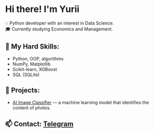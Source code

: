 # Hi there! I'm Yurii

💡 Python developer with an interest in Data Science.  
🎓 Currently studying Economics and Management.

## 🔧 My Hard Skills:

- Python, OOP, algorithms  
- NumPy, Matplotlib  
- Scikit-learn, XGBoost  
- SQL (SQLite)  

## 🧠 Projects:

- [AI Image Classifier](https://github.com/Yurii-N/first_repository.git) — a machine learning model that identifies the content of photos.

## 📫 Contact: [Telegram](https://t.me/lEbZHiKl)
